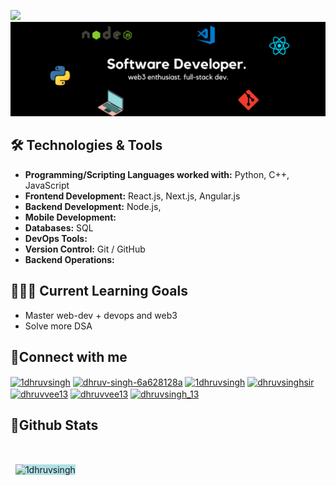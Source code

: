 ![](https://komarev.com/ghpvc/?username=1dhruvsingh)
<img src="img1.png" alt="1dhruvsingh" style="background-blend-mode: lighten;"/>


## 🛠️ Technologies & Tools

- **Programming/Scripting Languages worked with:** Python, C++, JavaScript
- **Frontend Development:** React.js, Next.js, Angular.js
- **Backend Development:** Node.js,
- **Mobile Development:**  
- **Databases:** SQL
- **DevOps Tools:** 
- **Version Control:** Git / GitHub 
- **Backend Operations:** 
  
## 👨🏻‍💻 Current Learning Goals

- Master web-dev + devops and web3 
- Solve more DSA 

## 🔌Connect with me 
<p align="left">
<a href="https://codepen.io/1dhruvsingh" target="blank"><img align="center" src="https://raw.githubusercontent.com/rahuldkjain/github-profile-readme-generator/master/src/images/icons/Social/codepen.svg" alt="1dhruvsingh" height="30" width="40" /></a>
<a href="https://linkedin.com/in/dhruv-singh-6a628128a" target="blank"><img align="center" src="https://raw.githubusercontent.com/rahuldkjain/github-profile-readme-generator/master/src/images/icons/Social/linked-in-alt.svg" alt="dhruv-singh-6a628128a" height="30" width="40" /></a>
<a href="https://stackoverflow.com/users/1dhruvsingh" target="blank"><img align="center" src="https://raw.githubusercontent.com/rahuldkjain/github-profile-readme-generator/master/src/images/icons/Social/stack-overflow.svg" alt="1dhruvsingh" height="30" width="40" /></a>
<a href="https://www.hackerrank.com/dhruvsinghsir" target="blank"><img align="center" src="https://raw.githubusercontent.com/rahuldkjain/github-profile-readme-generator/master/src/images/icons/Social/hackerrank.svg" alt="dhruvsinghsir" height="30" width="40" /></a>
<a href="https://www.leetcode.com/dhruvvee13" target="blank"><img align="center" src="https://raw.githubusercontent.com/rahuldkjain/github-profile-readme-generator/master/src/images/icons/Social/leet-code.svg" alt="dhruvvee13" height="30" width="40" /></a>
<a href="https://auth.geeksforgeeks.org/user/dhruvvee13" target="blank"><img align="center" src="https://raw.githubusercontent.com/rahuldkjain/github-profile-readme-generator/master/src/images/icons/Social/geeks-for-geeks.svg" alt="dhruvvee13" height="30" width="40" /></a>
<a href="https://twitter.com/dhruvsingh_13" target="blank"><img align="center" src="https://raw.githubusercontent.com/rahuldkjain/github-profile-readme-generator/master/src/images/icons/Social/twitter.svg" alt="dhruvsingh_13" height="30" width="40" /></a>
</p>

## 🎯Github Stats 
</br>
<p>&nbsp;
  <img align="center" style="background-color:powderblue;" width="46%" src="https://github-readme-stats.vercel.app/api?username=1dhruvsingh&show_icons=true&locale=en&count_private=true&include_all_commits=true#gh-dark-mode-only" alt="1dhruvsingh" />
  
</p>
